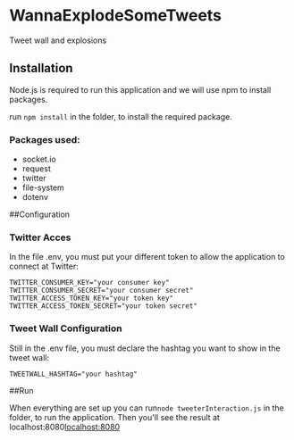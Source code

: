 # WannaExplodeSomeTweets
Tweet wall and explosions

## Installation
Node.js is required to run this application and we will use npm to install packages.

run `npm install` in the folder, to install the required package.

### Packages used:

- socket.io
- request
- twitter
- file-system
- dotenv

##Configuration

### Twitter Acces
In the file .env, you must put your different token to allow the application to connect at Twitter:

~~~
TWITTER_CONSUMER_KEY="your consumer key"
TWITTER_CONSUMER_SECRET="your consumer secret"
TWITTER_ACCESS_TOKEN_KEY="your token key"
TWITTER_ACCESS_TOKEN_SECRET="your token secret"
~~~

### Tweet Wall Configuration
Still in the .env file, you must declare the hashtag you want to show in the tweet wall:

~~~
TWEETWALL_HASHTAG="your hashtag"
~~~

##Run

When everything are set up you can run`node tweeterInteraction.js` in the folder, to run the application.
Then you'll see the result at localhost:8080[localhost:8080](https://localhost:8080)